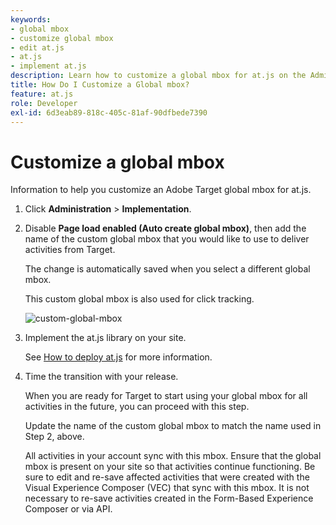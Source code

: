 ```yaml
---
keywords:
- global mbox
- customize global mbox
- edit at.js
- at.js
- implement at.js
description: Learn how to customize a global mbox for at.js on the Administration-Implementation page in Adobe Target.
title: How Do I Customize a Global mbox?
feature: at.js
role: Developer
exl-id: 6d3eab89-818c-405c-81af-90dfbede7390
---
```

# Customize a global mbox

Information to help you customize an Adobe Target global mbox for at.js.

1. Click **Administration** > **Implementation**.

2. Disable **Page load enabled (Auto create global mbox)**, then add the name of the custom global mbox that you would like to use to deliver activities from Target.

   <InlineAlert variant="warning" slots="text"/>
   
   The change is automatically saved when you select a different global mbox.

   This custom global mbox is also used for click tracking.

   ![custom-global-mbox](/assets/custom-global-mbox.png)

3. Implement the at.js library on your site.

   See [How to deploy at.js](/help/c-implementing-target/c-implementing-target-for-client-side-web/how-to-deployatjs/how-to-deployatjs.md) for more information.

4. Time the transition with your release.

   When you are ready for Target to start using your global mbox for all activities in the future, you can proceed with this step.

   Update the name of the custom global mbox to match the name used in Step 2, above.

   <InlineAlert variant="warning" slots="text"/>
   
   All activities in your account sync with this mbox. Ensure that the global mbox is present on your site so that activities continue functioning. Be sure to edit and re-save affected activities that were created with the Visual Experience Composer (VEC) that sync with this mbox. It is not necessary to re-save activities created in the Form-Based Experience Composer or via API.


